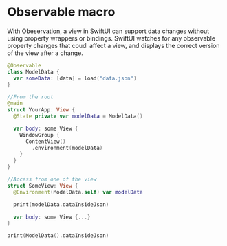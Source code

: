 # Observable macro

With Obeservation, a view in SwiftUI can support data changes without using property wrappers or bindings.
SwiftUI watches for any observable property changes that coudl affect a view, and displays the correct version of the view after a change.

```swift
@Observable
class ModelData {
  var someData: [data] = load("data.json")
}

//From the root
@main
struct YourApp: View {
  @State private var modelData = ModelData()

  var body: some View {
    WindowGroup {
      ContentView()
        .environment(modelData)
    }
  }
}

//Access from one of the view
struct SomeView: View {
  @Environment(ModelData.self) var modelData

  print(modelData.dataInsideJson)

  var body: some View {...}
}

print(ModelData().dataInsideJson)
```
